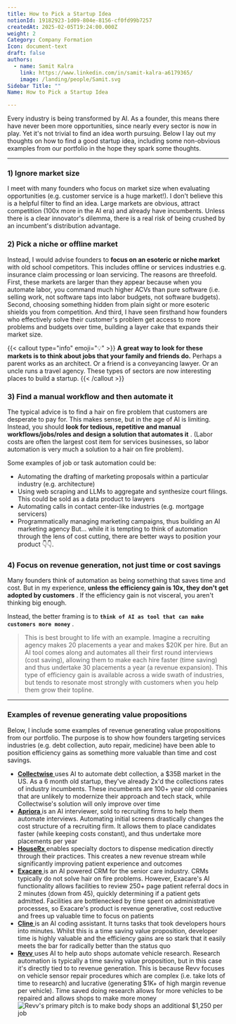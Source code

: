 ```yaml
---
title: How to Pick a Startup Idea
notionId: 19182923-1d09-804e-8156-cf0fd99b7257
createdAt: 2025-02-05T19:24:00.000Z
weight: 2
Category: Company Formation
Icon: document-text
draft: false
authors:
  - name: Samit Kalra
    link: https://www.linkedin.com/in/samit-kalra-a6179365/
    image: /landing/people/Samit.svg
Sidebar Title: ""
Name: How to Pick a Startup Idea

---
```




Every industry is being transformed by AI. As a founder, this means there have never been more opportunities, since nearly every sector is now in play. Yet it's not trivial to find an idea worth pursuing. Below I lay out my thoughts on how to find a good startup idea, including some non-obvious examples from our portfolio in the hope they spark some thoughts.

---


### 1) Ignore market size


I meet with many founders who focus on market size when evaluating opportunities (e.g. customer service is a huge market!). I don't believe this is a helpful filter to find an idea. Large markets are obvious, attract competition (100x more in the AI era) and already have incumbents. Unless there is a clear innovator's dilemma, there is a real risk of being crushed by an incumbent's distribution advantage.

###  **2) Pick a niche or offline market** 


Instead, I would advise founders to  **focus on an esoteric or niche market**  with old school competitors. This includes offline or services industries e.g. insurance claim processing or loan servicing. The reasons are threefold. First, these markets are larger than they appear because when you automate labor, you command much higher ACVs than pure software (i.e. selling work, not software taps into labor budgets, not software budgets). Second, choosing something hidden from plain sight or more esoteric shields you from competition. And third, I have seen firsthand how founders who effectively solve their customer's problem get access to more problems and budgets over time, building a layer cake that expands their market size.

{{< callout type="info" emoji="💡" >}}
 **A great way to look for these markets is to think about jobs that your family and friends do.**  Perhaps a parent works as an architect. Or a friend is a conveyancing lawyer. Or an uncle runs a travel agency. These types of sectors are now interesting places to build a startup.
{{< /callout >}}


###  **3) Find a manual workflow and then automate it** 


The typical advice is to find a hair on fire problem that customers are desperate to pay for. This makes sense, but in the age of AI is limiting. Instead, you should  **look for tedious, repetitive and manual workflows/jobs/roles and design a solution that automates it** . (Labor costs are often the largest cost item for services businesses, so labor automation is very much a solution to a hair on fire problem). 

Some examples of job or task automation could be: 

- Automating the drafting of marketing proposals within a particular industry (e.g. architecture)
- Using web scraping and LLMs to aggregate and synthesize court filings. This could be sold as a data product to lawyers
- Automating calls in contact center-like industries (e.g. mortgage servicers)
- Programmatically managing marketing campaigns, thus building an AI marketing agency
But… while it is tempting to think of automation through the lens of cost cutting, there are better ways to position your product 👇👇.

###  **4) Focus on revenue generation, not just time or cost savings** 


Many founders think of automation as being something that saves time and cost. But in my experience,  **unless the efficiency gain is 10x, they don't get adopted by customers** . If the efficiency gain is not visceral, you aren't thinking big enough.

Instead, the better framing is to  **`think of AI as tool that can make customers more money`** .

> This is best brought to life with an example. Imagine a recruiting agency makes 20 placements a year and makes $20K per hire. But an AI tool comes along and automates all their first round interviews (cost saving), allowing them to make each hire faster (time saving) and thus undertake 30 placements a year (a revenue expansion). This type of efficiency gain is available across a wide swath of industries, but tends to resonate most strongly with customers when you help them grow their topline. 


---


###  **Examples of revenue generating value propositions** 


Below, I include some examples of revenue generating value propositions from our portfolio. The purpose is to show how founders targeting services industries (e.g. debt collection, auto repair, medicine) have been able to position efficiency gains as something more valuable than time and cost savings.

- [ **Collectwise** ](https://collectwise.com/) uses AI to automate debt collection, a $35B market in the US. As a 6 month old startup, they've already 2x'd the collections rates of industry incumbents. These incumbents are 100+ year old companies that are unlikely to modernize their approach and tech stack, while Collectwise's solution will only improve over time
- [ **Apriora** ](https://www.apriora.ai/) is an AI interviewer, sold to recruiting firms to help them automate interviews. Automating initial screens drastically changes the cost structure of a recruiting firm. It allows them to place candidates faster (while keeping costs constant), and thus undertake more placements per year
- [ **HouseRx** ](https://houserx.com/) enables specialty doctors to dispense medication directly through their practices. This creates a new revenue stream while significantly improving patient experience and outcomes
- [ **Exacare** ](https://www.exacare.com/) is an AI powered CRM for the senior care industry. CRMs typically do not solve hair on fire problems. However, Exacare's AI functionality allows facilities to review 250+ page patient referral docs in 2 minutes (down from 45), quickly determining if a patient gets admitted. Facilities are bottlenecked by time spent on administrative processes, so Exacare's product is revenue generative, cost reductive and frees up valuable time to focus on patients
- [ **Cline** ](https://cline.bot/) is an AI coding assistant. It turns tasks that took developers hours into minutes. Whilst this is a time saving value proposition, developer time is highly valuable and the efficiency gains are so stark that it easily meets the bar for radically better than the status quo
- [ **Revv** ](https://www.revvhq.com/) uses AI to help auto shops automate vehicle research. Research automation is typically a time saving value proposition, but in this case it's directly tied to to revenue generation. This is because Revv focuses on vehicle sensor repair procedures which are complex (i.e. take lots of time to research) and lucrative (generating $1K+ of high margin revenue per vehicle). Time saved doing research allows for more vehicles to be repaired and allows shops to make more money
![Revv's primary pitch is to make body shops an additional $1,250 per job](https://prod-files-secure.s3.us-west-2.amazonaws.com/52e751b5-230f-4649-8c4e-0224e58da4f9/370e296b-f1ec-4862-970d-c6e37079c7a0/Screen_Shot_2025-02-02_at_1.08.01_PM.png?X-Amz-Algorithm=AWS4-HMAC-SHA256&X-Amz-Content-Sha256=UNSIGNED-PAYLOAD&X-Amz-Credential=ASIAZI2LB4667LHYPVAY%2F20251006%2Fus-west-2%2Fs3%2Faws4_request&X-Amz-Date=20251006T042158Z&X-Amz-Expires=3600&X-Amz-Security-Token=IQoJb3JpZ2luX2VjEOj%2F%2F%2F%2F%2F%2F%2F%2F%2F%2FwEaCXVzLXdlc3QtMiJGMEQCIA7V%2FCv%2B7S7PF%2BqtVuwxPSpAITs0HWHotK1hkcyPiPisAiAUEPTl%2FHhhh5UMvT8FHPbJsN71%2Bmm9VPAkEGCZuVs9NyqIBAiB%2F%2F%2F%2F%2F%2F%2F%2F%2F%2F8BEAAaDDYzNzQyMzE4MzgwNSIMPOCo9KYWDn2pywGXKtwDKhP3UfthhjSP6F9qLppJneoCSpvQBaljik%2FaPCD9X5MdVey6%2BELh%2B4aYLDDBGf4taXlwbbq5dXfAj0te19%2BTpSqlSGzI5m4Sxfak%2FvjiPKsZJKnTbHPvCR7lZ4gqvoQBFkXw9qkbCy85nBbrU5TWUW9eUZXlfakgDdPSxGfgIWqJt1HdSPLJys3vmrGCaLXyXRQQT6DKC7CRzFDKjpifkXhz%2BKy4gzy9gkVUwx1NynMDpwHPBjMql1c1x9hcyLN6lJGe3IEx%2FWJmBSmMEBV0xnxGgr%2FYVx3bgS%2BiUjfnhgimyZUuSzsa2QNgu2AEXG6DfFFEZy5UefXgd1g0vopYibD0WqNEKwjW9Oa%2FW94jTHXb9NWMzgQ7FjpfG3r7K2BPqYO5Kz4%2BrDIgHhLAN5yRboBWNzVw1rvTbIEkdpXdeuqrYz6bza%2F00sBvzsWXuaPJPXmQmsqWR3kvS1%2F6DF9SRnTX3H2L8UboYJekcKmlarpEUWA2%2FH6T0fHab8G94bzLpY2RPgtjiMQ5fRAXIqHiEpP%2FV2cA4xgt2yLj%2BTvHn6aX8J8HpkQPuaGHNOr7zH9D2Wz%2F1gIkJSCwziPV%2FbACA%2BQRDtMeDE%2Fqjoa6JSde%2F4FkVbg7zsuWsiSY%2Bikw9P6LxwY6pgGv59beuDE85aEn35%2FObK4OCr4Qz48vDPnDBjnskiAiLs39W1OQ7zwki7oESoMIB1%2F5R%2B12wfldTrHy3ZgDL%2F%2FAMk%2BnY84dlJ%2BZJfqoZVaSiPFIv1gDyydnvJmh9dCEg%2FldZu1g%2FB9k60aOnarkfWjd%2BnIHKx13wWpe9kpi7YowSmvhikKWmdvAt95jHfqJbPK8qMM6KZ4Fr%2BXGJlUlyowdqit0W4cf&X-Amz-Signature=cc530563cff3772fc56cbb064b3a91dd77f43858930229e2fada376e289ecf31&X-Amz-SignedHeaders=host&x-amz-checksum-mode=ENABLED&x-id=GetObject)

